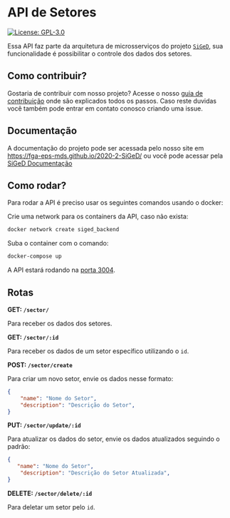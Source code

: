# API de Setores
[![License: GPL-3.0](https://img.shields.io/badge/License-GPL3-blue.svg)](https://opensource.org/licenses/gpl-3.0.html)

Essa API faz parte da arquitetura de microsserviços do projeto [`SiGeD`](https://github.com/fga-eps-mds/2020-2-SiGeD), sua funcionalidade é possibilitar o controle dos dados dos setores. 

## Como contribuir?

Gostaria de contribuir com nosso projeto? Acesse o nosso [guia de contribuição](https://fga-eps-mds.github.io/2020-2-SiGeD/CONTRIBUTING/) onde são explicados todos os passos.
Caso reste duvidas você também pode entrar em contato conosco criando uma issue.

## Documentação

A documentação do projeto pode ser acessada pelo nosso site em https://fga-eps-mds.github.io/2020-2-SiGeD/ ou você pode acessar pela [SiGeD Documentação](https://fga-eps-mds.github.io/2020-2-SiGeD/home/)

## Como rodar?

Para rodar a API é preciso usar os seguintes comandos usando o docker:

Crie uma network para os containers da API, caso não exista:

```bash
docker network create siged_backend
```

Suba o container com o comando:

```bash
docker-compose up
```
A API estará rodando na [porta 3004](http://localhost:3004).

## Rotas

**GET: `/sector/`**

Para receber os dados dos setores.

**GET: `/sector/:id`**

Para receber os dados de um setor específico utilizando o `id`.

**POST: `/sector/create`**

Para criar um novo setor, envie os dados nesse formato:

```json
{
    "name": "Nome do Setor",
    "description": "Descrição do Setor",
}
```

**PUT: `/sector/update/:id`**

Para atualizar os dados do setor, envie os dados atualizados seguindo o padrão:

```json
{
   "name": "Nome do Setor",
    "description": "Descrição do Setor Atualizada",
}
```

**DELETE: `/sector/delete/:id`**

Para deletar um setor pelo `id`.


